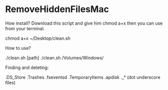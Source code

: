 # RemoveHiddenFilesMac

How install?
Download this script and give him chmod a+x then you can use from your terminal.

chmod a+x ~/Desktop/clean.sh

How to use?

./clean.sh [path]
./clean.sh /Volumes/Windows/ 

Finding and deleting:

.DS_Store
.Trashes
.fseventsd
.TemporaryItems
.apdisk
._* (dot underscore files)




